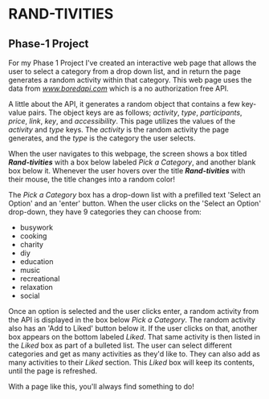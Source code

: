 # **RAND-TIVITIES**
## Phase-1 Project

For my Phase 1 Project I've created an interactive web page that allows the user to select a category from a drop down list, and in return the page generates a random activity within that category. This web page uses the data from *www.boredapi.com* which is a no authorization free API. 

A little about the API, it generates a random object that contains a few key-value pairs. The object keys are as follows; *activity*, *type*, *participants*, *price*, *link*, *key*, and *accessibility*. This page utilizes the values of the *activity* and *type* keys. The *activity* is the random activity the page generates, and the *type* is the category the user selects.

When the user navigates to this webpage, the screen shows a box titled ***Rand-tivities*** with a box below labeled *Pick a Category*, and another blank box below it. Whenever the user hovers over the title ***Rand-tivities*** with their mouse, the title changes into a random color!

The *Pick a Category* box has a drop-down list with a prefilled text 'Select an Option' and an 'enter' button. When the user clicks on the 'Select an Option' drop-down, they have 9 categories they can choose from: 

* busywork
* cooking
* charity
* diy
* education
* music
* recreational
* relaxation
* social

Once an option is selected and the user clicks enter, a random activity from the API is displayed in the box below *Pick a Category*. The random activity also has an 'Add to Liked' button below it. If the user clicks on that, another box appears on the bottom labeled *Liked*. That same activity is then listed in the *Liked* box as part of a bulleted list. The user can select different categories and get as many activities as they'd like to. They can also add as many activities to their *Liked* section. This *Liked* box will keep its contents, until the page is refreshed.

With a page like this, you'll always find something to do!

